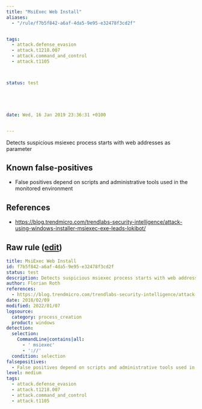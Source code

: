 ```yaml
---
title: "MsiExec Web Install"
aliases:
  - "/rule/f7b5f842-a6af-4da5-9e95-e32478f3cd2f"


tags:
  - attack.defense_evasion
  - attack.t1218.007
  - attack.command_and_control
  - attack.t1105



status: test





date: Wed, 16 Jan 2019 23:36:31 +0100


---
```


Detects suspicious msiexec process starts with web addresses as parameter

<!--more-->


## Known false-positives

* False positives depend on scripts and administrative tools used in the monitored environment



## References

* https://blog.trendmicro.com/trendlabs-security-intelligence/attack-using-windows-installer-msiexec-exe-leads-lokibot/


## Raw rule ([edit](https://github.com/SigmaHQ/sigma/edit/master/rules/windows/process_creation/proc_creation_win_susp_msiexec_web_install.yml))
```yaml
title: MsiExec Web Install
id: f7b5f842-a6af-4da5-9e95-e32478f3cd2f
status: test
description: Detects suspicious msiexec process starts with web addresses as parameter
author: Florian Roth
references:
  - https://blog.trendmicro.com/trendlabs-security-intelligence/attack-using-windows-installer-msiexec-exe-leads-lokibot/
date: 2018/02/09
modified: 2022/01/07
logsource:
  category: process_creation
  product: windows
detection:
  selection:
    CommandLine|contains|all:
      - ' msiexec'
      - '://'
  condition: selection
falsepositives:
  - False positives depend on scripts and administrative tools used in the monitored environment
level: medium
tags:
  - attack.defense_evasion
  - attack.t1218.007
  - attack.command_and_control
  - attack.t1105

```
